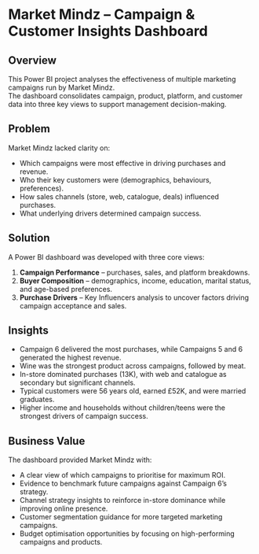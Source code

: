 # Market Mindz – Campaign & Customer Insights Dashboard

## Overview
This Power BI project analyses the effectiveness of multiple marketing campaigns run by Market Mindz.  
The dashboard consolidates campaign, product, platform, and customer data into three key views to support management decision-making.

## Problem
Market Mindz lacked clarity on:
- Which campaigns were most effective in driving purchases and revenue.
- Who their key customers were (demographics, behaviours, preferences).
- How sales channels (store, web, catalogue, deals) influenced purchases.
- What underlying drivers determined campaign success.

## Solution
A Power BI dashboard was developed with three core views:
1. **Campaign Performance** – purchases, sales, and platform breakdowns.
2. **Buyer Composition** – demographics, income, education, marital status, and age-based preferences.
3. **Purchase Drivers** – Key Influencers analysis to uncover factors driving campaign acceptance and sales.

## Insights
- Campaign 6 delivered the most purchases, while Campaigns 5 and 6 generated the highest revenue.
- Wine was the strongest product across campaigns, followed by meat.
- In-store dominated purchases (13K), with web and catalogue as secondary but significant channels.
- Typical customers were 56 years old, earned £52K, and were married graduates.
- Higher income and households without children/teens were the strongest drivers of campaign success.

## Business Value
The dashboard provided Market Mindz with:
- A clear view of which campaigns to prioritise for maximum ROI.
- Evidence to benchmark future campaigns against Campaign 6’s strategy.
- Channel strategy insights to reinforce in-store dominance while improving online presence.
- Customer segmentation guidance for more targeted marketing campaigns.
- Budget optimisation opportunities by focusing on high-performing campaigns and products.


